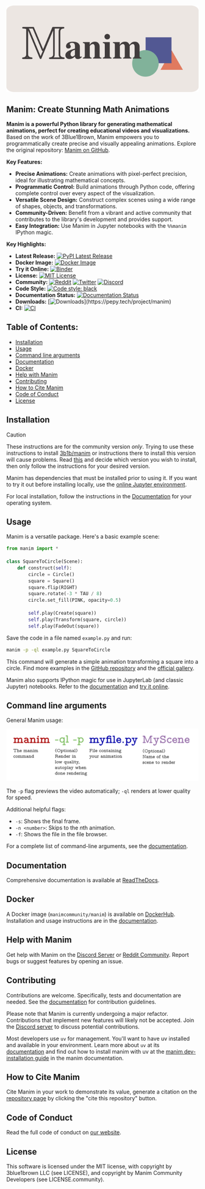 <p align="center">
    <a href="https://www.manim.community/"><img src="https://raw.githubusercontent.com/ManimCommunity/manim/main/logo/cropped.png" alt="Manim Community Logo"></a>
</p>

## Manim: Create Stunning Math Animations

**Manim is a powerful Python library for generating mathematical animations, perfect for creating educational videos and visualizations.** Based on the work of 3Blue1Brown, Manim empowers you to programmatically create precise and visually appealing animations.  Explore the original repository: [Manim on GitHub](https://github.com/ManimCommunity/manim).

**Key Features:**

*   **Precise Animations:** Create animations with pixel-perfect precision, ideal for illustrating mathematical concepts.
*   **Programmatic Control:**  Build animations through Python code, offering complete control over every aspect of the visualization.
*   **Versatile Scene Design:**  Construct complex scenes using a wide range of shapes, objects, and transformations.
*   **Community-Driven:** Benefit from a vibrant and active community that contributes to the library's development and provides support.
*   **Easy Integration:** Use Manim in Jupyter notebooks with the `%%manim` IPython magic.

**Key Highlights:**

*   **Latest Release:** [![PyPI Latest Release](https://img.shields.io/pypi/v/manim.svg?style=flat&logo=pypi)](https://pypi.org/project/manim/)
*   **Docker Image:** [![Docker Image](https://img.shields.io/docker/v/manimcommunity/manim?color=%23099cec&label=docker%20image&logo=docker)](https://hub.docker.com/r/manimcommunity/manim)
*   **Try it Online:**  [![Binder](https://mybinder.org/badge_logo.svg)](https://mybinder.org/v2/gh/ManimCommunity/jupyter_examples/HEAD?filepath=basic_example_scenes.ipynb)
*   **License:** [![MIT License](https://img.shields.io/badge/license-MIT-red.svg?style=flat)](http://choosealicense.com/licenses/mit/)
*   **Community:** [![Reddit](https://img.shields.io/reddit/subreddit-subscribers/manim.svg?color=orange&label=reddit&logo=reddit)](https://www.reddit.com/r/manim/)  [![Twitter](https://img.shields.io/twitter/url/https/twitter.com/cloudposse.svg?style=social&label=Follow%20%40manim_community)](https://twitter.com/manim_community/) [![Discord](https://img.shields.io/discord/581738731934056449.svg?label=discord&color=yellow&logo=discord)](https://www.manim.community/discord/)
*   **Code Style:** [![Code style: black](https://img.shields.io/badge/code%20style-black-000000.svg)](https://github.com/psf/black)
*   **Documentation Status:** [![Documentation Status](https://readthedocs.org/projects/manimce/badge/?version=latest)](https://docs.manim.community/)
*   **Downloads:** [![Downloads](https://pepy.tech/badge/manim/month?)](https://pepy.tech/project/manim)
*   **CI:** [![CI](https://github.com/ManimCommunity/manim/workflows/CI/badge.svg)](https://github.com/ManimCommunity/manim/workflows/CI)

## Table of Contents:

*   [Installation](#installation)
*   [Usage](#usage)
*   [Command line arguments](#command-line-arguments)
*   [Documentation](#documentation)
*   [Docker](#docker)
*   [Help with Manim](#help-with-manim)
*   [Contributing](#contributing)
*   [How to Cite Manim](#how-to-cite-manim)
*   [Code of Conduct](#code-of-conduct)
*   [License](#license)

## Installation

> [!CAUTION]
> These instructions are for the community version _only_. Trying to use these instructions to install [3b1b/manim](https://github.com/3b1b/manim) or instructions there to install this version will cause problems. Read [this](https://docs.manim.community/en/stable/faq/installation.html#why-are-there-different-versions-of-manim) and decide which version you wish to install, then only follow the instructions for your desired version.

Manim has dependencies that must be installed prior to using it.  If you want to try it out before installing locally, use the [online Jupyter environment](https://try.manim.community/).

For local installation, follow the instructions in the [Documentation](https://docs.manim.community/en/stable/installation.html) for your operating system.

## Usage

Manim is a versatile package. Here's a basic example scene:

```python
from manim import *

class SquareToCircle(Scene):
    def construct(self):
        circle = Circle()
        square = Square()
        square.flip(RIGHT)
        square.rotate(-3 * TAU / 8)
        circle.set_fill(PINK, opacity=0.5)

        self.play(Create(square))
        self.play(Transform(square, circle))
        self.play(FadeOut(square))
```

Save the code in a file named `example.py` and run:

```sh
manim -p -ql example.py SquareToCircle
```

This command will generate a simple animation transforming a square into a circle.  Find more examples in the [GitHub repository](example_scenes) and the [official gallery](https://docs.manim.community/en/stable/examples.html).

Manim also supports IPython magic for use in JupyterLab (and classic Jupyter) notebooks. Refer to the [documentation](https://docs.manim.community/en/stable/reference/manim.utils.ipython_magic.ManimMagic.html) and [try it online](https://mybinder.org/v2/gh/ManimCommunity/jupyter_examples/HEAD?filepath=basic_example_scenes.ipynb).

## Command line arguments

General Manim usage:

![manim-illustration](https://raw.githubusercontent.com/ManimCommunity/manim/main/docs/source/_static/command.png)

The `-p` flag previews the video automatically; `-ql` renders at lower quality for speed.

Additional helpful flags:

*   `-s`: Shows the final frame.
*   `-n <number>`: Skips to the *n*th animation.
*   `-f`: Shows the file in the file browser.

For a complete list of command-line arguments, see the [documentation](https://docs.manim.community/en/stable/guides/configuration.html).

## Documentation

Comprehensive documentation is available at [ReadTheDocs](https://docs.manim.community/).

## Docker

A Docker image (`manimcommunity/manim`) is available on [DockerHub](https://hub.docker.com/r/manimcommunity/manim). Installation and usage instructions are in the [documentation](https://docs.manim.community/en/stable/installation/docker.html).

## Help with Manim

Get help with Manim on the [Discord Server](https://www.manim.community/discord/) or [Reddit Community](https://www.reddit.com/r/manim/).  Report bugs or suggest features by opening an issue.

## Contributing

Contributions are welcome.  Specifically, tests and documentation are needed. See the [documentation](https://docs.manim.community/en/stable/contributing.html) for contribution guidelines.

Please note that Manim is currently undergoing a major refactor. Contributions that implement new features will likely not be accepted.  Join the [Discord server](https://www.manim.community/discord/) to discuss potential contributions.

Most developers use `uv` for management. You'll want to have uv installed and available in your environment.
Learn more about `uv` at its [documentation](https://docs.astral.sh/uv/) and find out how to install manim with uv at the [manim dev-installation guide](https://docs.manim.community/en/latest/contributing/development.html) in the manim documentation.

## How to Cite Manim

Cite Manim in your work to demonstrate its value, generate a citation on the [repository page](https://github.com/ManimCommunity/manim) by clicking the "cite this repository" button.

## Code of Conduct

Read the full code of conduct on [our website](https://docs.manim.community/en/stable/conduct.html).

## License

This software is licensed under the MIT license, with copyright by 3blue1brown LLC (see LICENSE), and copyright by Manim Community Developers (see LICENSE.community).